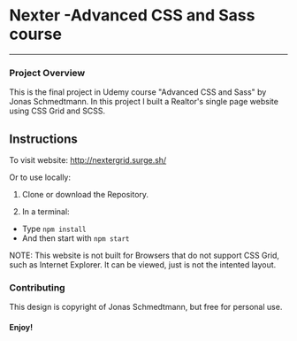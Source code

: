 # Nexter -Advanced CSS and Sass course

---

### Project Overview

This is the final project in Udemy course "Advanced CSS and Sass" by Jonas Schmedtmann.
In this project I built a Realtor's single page website using CSS Grid and SCSS.


## Instructions

To visit website: http://nextergrid.surge.sh/

Or to use locally:

1. Clone or download the Repository.

2. In a terminal:

- Type `npm install`
- And then start with `npm start`

NOTE:
 This website is not built for Browsers that do not support CSS Grid, such as Internet Explorer.
 It can be viewed, just is not the intented layout.


### Contributing

This design is copyright of Jonas Schmedtmann, but free for personal use.

#### Enjoy!
